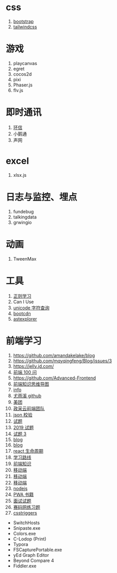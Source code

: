 # css

1. [bootstrap](https://www.bootcss.com/)
2. [tailwindcss](https://www.tailwindcss.cn/)

# 游戏

1. playcanvas
2. egret
3. cocos2d
4. pixi
5. Phaser.js
6. flv.js

# 即时通讯

1. [环信](http://docs-im.easemob.com/im/quickstart/guide/introduction)
2. 小鹅通
3. 声网

# excel

1. xlsx.js

# 日志与监控、埋点

1. fundebug
2. talkingdata
3. grwingio

# 动画

1. TweenMax

# 工具

1. [正则学习](https://jex.im/regulex)
2. Can I Use
3. [unicode 字符查询](https://www.qqxiuzi.cn/zh/unicode-zifu.php?plane=1&ks=10000&js=10FFF)
4. [bootcdn](https://www.bootcdn.cn/)
5. [astexplorer](https://astexplorer.net/)

# 前端学习

1. https://github.com/amandakelake/blog
2. https://github.com/mqyqingfeng/Blog/issues/3
3. https://jelly.jd.com/
4. [前端 100 问](https://github.com/yygmind/blog/issues/43)
5. https://github.com/Advanced-Frontend
6. [前端知识思维导图](https://www.cnblogs.com/cYang2030/p/14111036.html)
7. [info](https://www.infoq.cn/article/DsHtSbi6PwCI1TgLL6Jc)
8. [尤雨溪 github](https://github.com/yyx990803/tucao/issues/1)
9. [美团](https://tech.meituan.com/2018/10/11/fe-security-csrf.html)
10. [政采云前端团队](https://www.zoo.team/article/jsbridge)
11. [json 校验](https://ajv.js.org/guide/formats.html#string-formats)
12. [试题](https://bitable.feishu.cn/app8Ok6k9qafpMkgyRbfgxeEnet?from=logout&table=tblEnSV2PNAajtWE&view=vewJHSwJVd)
13. [2019 试题](https://github.com/phshy0607/issue-blog-record/issues/11)
14. [试题 3](https://github.com/Amybiubiu/Blog/issues/19)
15. [blog](https://github.com/yygmind/blog)
16. [blog](https://github.com/aermin/blog)
17. [react 生命周期](https://projects.wojtekmaj.pl/react-lifecycle-methods-diagram/)
18. [学习路线](https://github.com/f2e-awesome/knowledge)
19. [前端知识](https://github.com/f2e-awesome/knowledge)
20. [移动端](https://github.com/RubyLouvre/mobileHack)
21. [移动端](https://www.cnblogs.com/PeunZhang/p/3407453.html#question_23)
22. [移动端](https://blog.csdn.net/hardgirls/article/details/51722519)
23. [nodejs](https://github.com/chyingp/nodejs-learning-guide/blob/master/README.md)
24. [PWA 书籍](https://juejin.cn/post/6844903517103063053)
25. [面试试题](https://github.com/Advanced-Frontend/Daily-Interview-Question)
26. [赛码网练习题](https://exercise.acmcoder.com/comp_ques?type=0)
27. [csstriggers](https://csstriggers.com/)


- SwitchHosts
- Snipaste.exe
- Colors.exe
- C-Lodop (Print)
- Typora
- FSCapturePortable.exe
- yEd Graph Editor
- Beyond Compare 4
- Fiddler.exe